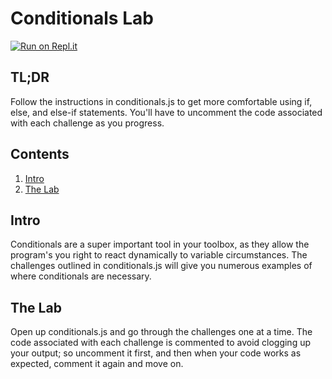 # Conditionals Lab

[![Run on Repl.it](https://repl.it/badge/github/upperlinecode/javascript-conditionals-lab)](https://repl.it/github/upperlinecode/javascript-conditionals-lab)

## TL;DR

Follow the instructions in conditionals.js to get more comfortable using if, else, and else-if statements. You'll have to uncomment the code associated with each challenge as you progress.

## Contents

1. [Intro](#intro)
2. [The Lab](#the-lab)

## Intro

Conditionals are a super important tool in your toolbox, as they allow the program's you right to react dynamically to variable circumstances. The challenges outlined in conditionals.js will give you numerous examples of where conditionals are necessary.

## The Lab

Open up conditionals.js and go through the challenges one at a time. The code associated with each challenge is commented to avoid clogging up your output; so uncomment it first, and then when your code works as expected, comment it again and move on.

